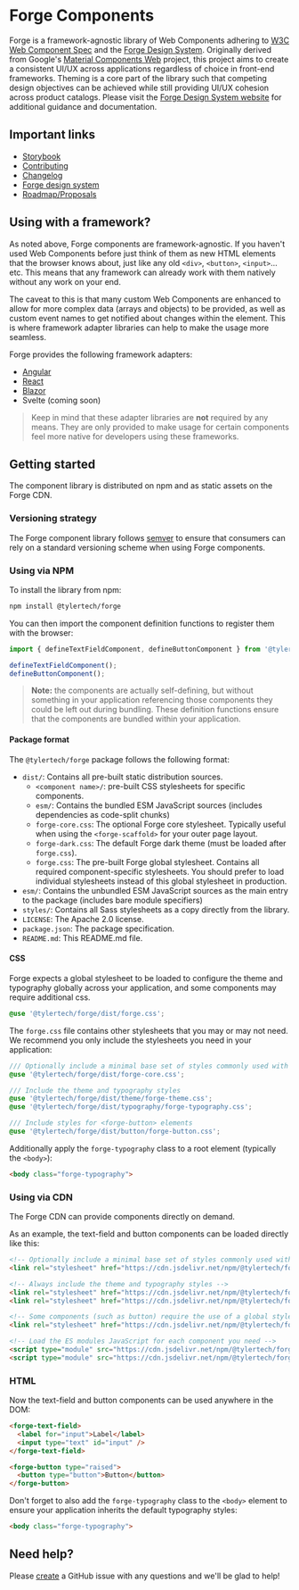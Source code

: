 # Forge Components

Forge is a framework-agnostic library of Web Components adhering to [W3C Web Component Spec][2] and the [Forge Design System][1]. Originally derived from Google's [Material Components Web][3] project, this project aims to create a consistent UI/UX across applications regardless of choice in front-end frameworks. Theming is a core part of the library such that competing design objectives can be achieved while still providing UI/UX cohesion across product catalogs. Please visit the [Forge Design System website][1] for additional guidance and documentation.

## Important links

- [Storybook][4]
- [Contributing][5]
- [Changelog][6]
- [Forge design system][1]
- [Roadmap/Proposals](https://github.com/tyler-technologies-oss/forge/discussions/61)

## Using with a framework?

As noted above, Forge components are framework-agnostic. If you haven't used Web Components before just think of them as new HTML elements that the browser knows
about, just like any old `<div>`, `<button>`, `<input>`... etc. This means that any framework can already work with them natively without any work on your end.

The caveat to this is that many custom Web Components are enhanced to allow for more complex data (arrays and objects) to be provided, as well as custom event names
to get notified about changes within the element. This is where framework adapter libraries can help to make the usage more seamless.

Forge provides the following framework adapters:

- [Angular](https://github.com/tyler-technologies/forge-angular)
- [React](https://github.com/tyler-technologies/forge-react)
- [Blazor](https://github.com/tyler-technologies/tyler-forge-blazor)
- Svelte (coming soon)

> Keep in mind that these adapter libraries are **not** required by any means. They are only provided to make usage for certain components feel more native for
> developers using these frameworks.

## Getting started

The component library is distributed on npm and as static assets on the Forge CDN.

### Versioning strategy

The Forge component library follows [semver](https://semver.org/) to ensure that consumers can rely on a standard versioning scheme when using Forge components.

### Using via NPM

To install the library from npm:

```bash
npm install @tylertech/forge
```

You can then import the component definition functions to register them with the browser:

```typescript
import { defineTextFieldComponent, defineButtonComponent } from '@tylertech/forge';

defineTextFieldComponent();
defineButtonComponent();
```

> **Note:** the components are actually self-defining, but without something in your application referencing those components they could be left out during bundling.
> These definition functions ensure that the components are bundled within your application.

#### Package format

The `@tylertech/forge` package follows the following format:

- `dist/`: Contains all pre-built static distribution sources.
  - `<component name>/`: pre-built CSS stylesheets for specific components.
  - `esm/`: Contains the bundled ESM JavaScript sources (includes dependencies as code-split chunks)
  - `forge-core.css`: The optional Forge core stylesheet. Typically useful when using the `<forge-scaffold>` for your outer page layout.
  - `forge-dark.css`: The default Forge dark theme (must be loaded after `forge.css`).
  - `forge.css`: The pre-built Forge global stylesheet. Contains all required component-specific stylesheets. You should prefer to load individual stylesheets instead of this global stylesheet in production.
- `esm/`: Contains the unbundled ESM JavaScript sources as the main entry to the package (includes bare module specifiers)
- `styles/`: Contains all Sass stylesheets as a copy directly from the library.
- `LICENSE`: The Apache 2.0 license.
- `package.json`: The package specification.
- `README.md`: This README.md file.

#### CSS

Forge expects a global stylesheet to be loaded to configure the theme and typography globally across your application, and some components may require additional css.

```scss
@use '@tylertech/forge/dist/forge.css';
```

The `forge.css` file contains other stylesheets that you may or may not need. We recommend you only include the stylesheets you need in your application:

```scss
/// Optionally include a minimal base set of styles commonly used with Forge-based applications
@use '@tylertech/forge/dist/forge-core.css';

/// Include the theme and typography styles
@use '@tylertech/forge/dist/theme/forge-theme.css';
@use '@tylertech/forge/dist/typography/forge-typography.css';

/// Include styles for <forge-button> elements
@use '@tylertech/forge/dist/button/forge-button.css';
```

Additionally apply the `forge-typography` class to a root element (typically the `<body>`):

```html
<body class="forge-typography">
```

### Using via CDN

The Forge CDN can provide components directly on demand.

As an example, the text-field and button components can be loaded directly like this:

```html
<!-- Optionally include a minimal base set of styles commonly used with Forge-based applications -->
<link rel="stylesheet" href="https://cdn.jsdelivr.net/npm/@tylertech/forge@2.0.0/dist/forge-core.css">

<!-- Always include the theme and typography styles -->
<link rel="stylesheet" href="https://cdn.jsdelivr.net/npm/@tylertech/forge@2.0.0/dist/theme/forge-theme.css">
<link rel="stylesheet" href="https://cdn.jsdelivr.net/npm/@tylertech/forge@2.0.0/dist/typography/forge-typography.css">

<!-- Some components (such as button) require the use of a global stylesheet (for now) -->
<link rel="stylesheet" href="https://cdn.jsdelivr.net/npm/@tylertech/forge@2.0.0/dist/button/forge-button.css">

<!-- Load the ES modules JavaScript for each component you need -->
<script type="module" src="https://cdn.jsdelivr.net/npm/@tylertech/forge@2.0.0/dist/esm/text-field/index.js"></script>
<script type="module" src="https://cdn.jsdelivr.net/npm/@tylertech/forge@2.0.0/dist/esm/button/index.js"></script>
```

### HTML

Now the text-field and button components can be used anywhere in the DOM:

```html
<forge-text-field>
  <label for="input">Label</label>
  <input type="text" id="input" />
</forge-text-field>

<forge-button type="raised">
  <button type="button">Button</button>
</forge-button>
```

Don't forget to also add the `forge-typography` class to the `<body>` element to ensure your application inherits the default typography styles:

```html
<body class="forge-typography">
```

## Need help?

Please [create](https://github.com/tyler-technologies-oss/forge/issues/new/choose) a GitHub issue with any questions and we'll be glad to help!

[1]: https://forge.tylertech.com/
[2]: https://www.w3.org/wiki/WebComponents/
[3]: https://material-components.github.io/material-components-web-catalog/
[4]: https://forge.tylerdev.io/
[5]: https://github.com/tyler-technologies/forge/blob/main/CONTRIBUTING.md
[6]: https://github.com/tyler-technologies/forge/blob/main/CHANGELOG.md
